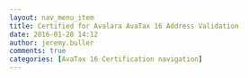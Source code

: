 ```yaml
---
layout: nav_menu_item
title: Certified for Avalara AvaTax 16 Address Validation
date: 2016-01-28 14:12
author: jeremy.buller
comments: true
categories: [AvaTax 16 Certification navigation]
---
```


